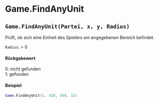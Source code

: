 # Game.FindAnyUnit

## `Game.FindAnyUnit(Partei, x, y, Radius)`

Prüft, ob sich eine Einheit des Spielers am angegebenen Bereich befindet.

`Radius`: > 0

#### Rückgabewert

0: nicht gefunden\
1: gefunden

#### Beispiel

```lua
Game.FindAnyUnit(1, 410, 349, 15)
```
